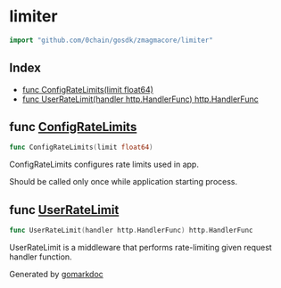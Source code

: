 <!-- Code generated by gomarkdoc. DO NOT EDIT -->

# limiter

```go
import "github.com/0chain/gosdk/zmagmacore/limiter"
```

## Index

- [func ConfigRateLimits\(limit float64\)](<#ConfigRateLimits>)
- [func UserRateLimit\(handler http.HandlerFunc\) http.HandlerFunc](<#UserRateLimit>)


<a name="ConfigRateLimits"></a>
## func [ConfigRateLimits](<https://github.com/0chain/gosdk/blob/doc/initial/zmagmacore/limiter/limiter.go#L35>)

```go
func ConfigRateLimits(limit float64)
```

ConfigRateLimits configures rate limits used in app.

Should be called only once while application starting process.

<a name="UserRateLimit"></a>
## func [UserRateLimit](<https://github.com/0chain/gosdk/blob/doc/initial/zmagmacore/limiter/limiter.go#L41>)

```go
func UserRateLimit(handler http.HandlerFunc) http.HandlerFunc
```

UserRateLimit is a middleware that performs rate\-limiting given request handler function.

Generated by [gomarkdoc](<https://github.com/princjef/gomarkdoc>)
